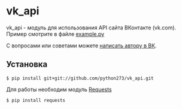 vk_api
======

vk_api - модуль для использования API сайта ВКонтакте (vk.com). Пример смотрите в файле [example.py](https://github.com/python273/vk_api/blob/master/example.py)

С вопросами или советами можете [написать автору в ВК](https://vk.com/im?sel=183433824).

Установка
------------
    $ pip install git+git://github.com/python273/vk_api.git

Для работы необходим модуль [Requests](https://github.com/kennethreitz/requests)

    $ pip install requests

